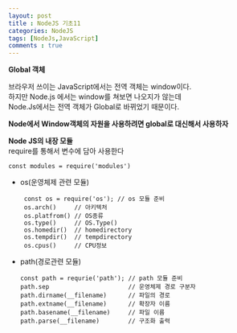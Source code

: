 ```yaml
---
layout: post
title : NodeJS 기초11
categories: NodeJS
tags: [NodeJs,JavaScript]
comments : true
---
```


**Global 객체**   
  
브라우저 쓰이는 JavaScript에서는 전역 객체는 window이다.    
하지만 Node.js 에서는 window를 쳐보면 나오지가 않는데   
Node.Js에서는 전역 객체가 Global로 바뀌었기 때문이다.   

**Node에서 Window객체의 자원을 사용하려면 global로 대신해서 사용하자**   

**Node JS의 내장 모듈**   
require를 통해서 변수에 담아 사용한다   

    const modules = require('modules')
    
 - os(운영체제 관련 모듈)
 
        const os = require('os'); // os 모듈 준비
        os.arch()     // 아키텍처
        os.platfrom() // OS종류
        os.type()     // OS.Type()
        os.homedir()  // homedirectory
        os.tempdir()  // tempdirectory
        os.cpus()     // CPU정보 

-   path(경로관련 모듈)   

        const path = requrie('path'); // path 모듈 준비
        path.sep                      // 운영체제 경로 구분자
        path.dirname(__filename)      // 파일의 경로 
        path.extname(__filename)      // 확장자 이름
        path.basename(__filename)     // 파일 이름
        path.parse(__filename)        // 구조화 출력

<!--- 

[//]: #  (path.relative<'c:\\temp', 'c:\\'>   상대경로 추적)   
[//]: #  (path.join<__dirname, '..', '..'>    경로합치는 함수(절대경로 인식안됨)   
[//]: #  (      path.resolve<__dirname, '..', '..'> 경로합치는 함수(절대경로 인식됨)   
[//]: #  ( <중간에 /이 있으면 최상위로 인식>)   
        
-->